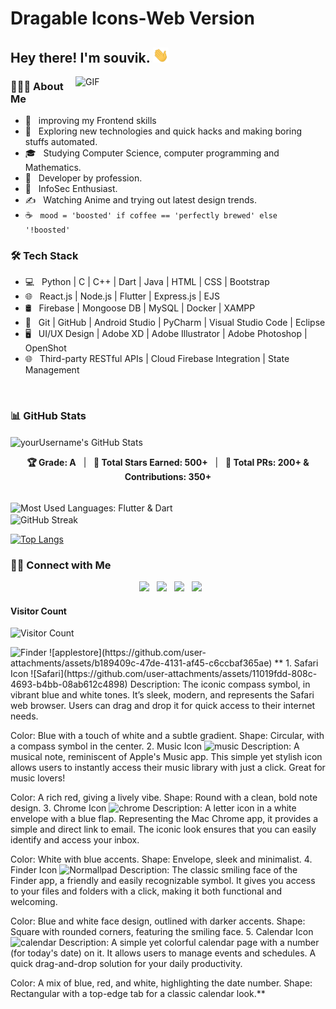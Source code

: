 # Dragable Icons-Web Version

<h2> Hey there! I'm souvik. <img src="https://raw.githubusercontent.com/devSouvik/devSouvik/master/Hi.gif" width="25"></h2>

<img align="right" alt="GIF" src="https://github.com/devSouvik/devSouvik/blob/master/gif4.gif?raw=true" width="400"/>

<!-- https://raw.githubusercontent.com/devSouvik/devSouvik/master/gif3.gif -->

<h3> 👨🏻‍💻 About Me </h3>

- 🔭 &nbsp; improving my Frontend skills 
- 🤔 &nbsp; Exploring new technologies and quick hacks and making boring stuffs automated.
- 🎓 &nbsp; Studying Computer Science, computer programming and Mathematics.
- 💼 &nbsp; Developer by profession.
- 🌱 &nbsp; InfoSec Enthusiast. 
- ✍️ &nbsp; Watching Anime and trying out latest design trends.
- ☕ &nbsp; `mood = 'boosted' if coffee == 'perfectly brewed' else '!boosted'`

<h3>🛠 Tech Stack</h3>

- 💻 &nbsp; Python | C | C++ | Dart | Java | HTML | CSS | Bootstrap 
- 🌐 &nbsp; React.js | Node.js | Flutter | Express.js | EJS
- 🛢 &nbsp; Firebase | Mongoose DB | MySQL | Docker | XAMPP 
- 🔧 &nbsp; Git | GitHub | Android Studio | PyCharm | Visual Studio Code | Eclipse
- 🖥 &nbsp; UI/UX Design | Adobe XD | Adobe Illustrator | Adobe Photoshop | OpenShot
- 🌐 &nbsp; Third-party RESTful APIs | Cloud Firebase Integration | State Management

<br>

<!-- ![souvik's Github Stats](https://github-readme-stats.vercel.app/api?username=devSouvik&show_icons=true&title_color=fff&icon_color=79ff97&text_color=9f9f9f&bg_color=151515) -->
<h3>📊 GitHub Stats</h3>

<img align="center" src="https://github-readme-stats.vercel.app/api?username=yourUsername&include_all_commits=true&count_private=true&show_icons=true&line_height=24&title_color=FF5733&icon_color=4C8BF5&text_color=E5E5E5&bg_color=0,1F1F1F,000000" alt="yourUsername's GitHub Stats" />

<p align="center">
  <b>🏆 Grade: A</b> &nbsp; | &nbsp; <b>🌟 Total Stars Earned: 500+</b> &nbsp; | &nbsp; <b>🔀 Total PRs: 200+ & Contributions: 350+</b>
</p>

<br>
<img align="center" src="https://github-readme-stats.vercel.app/api/top-langs/?username=yourUsername&layout=compact&title_color=FF5733&text_color=E5E5E5&bg_color=0,1F1F1F,000000&langs_count=8&hide_border=true&custom_title=Primary%20Languages%20(Flutter%20%26%20Dart)" alt="Most Used Languages: Flutter & Dart" />

<br>

<img align="center" src="https://github-readme-streak-stats.herokuapp.com?user=yourUsername&theme=highcontrast&hide_border=true&ring=FF5733&fire=FF5733&currStreakLabel=4C8BF5" alt="GitHub Streak" />

</br>


[![Top Langs](https://github-readme-stats.vercel.app/api/top-langs/?username=devSouvik&layout=compact&text_color=daf7dc&bg_color=151515)](https://github.com/devSouvik/github-readme-stats)

<h3> 🤝🏻 Connect with Me </h3>

<p align="center">
&nbsp; <a href="[https://www.linkedin.com/in/dheeraj-singh-chauhan](https://profile.indeed.com/?hl=en_IN&co=IN&from=gnav-homepage)" target="_blank" rel="noopener noreferrer"><img src="https://img.icons8.com/plasticine/100/000000/linkedin.png" width="50" /></a>
&nbsp; <a href="mailto:souvikguriacp@gmail.com" target="_blank" rel="noopener noreferrer"><img src="https://img.icons8.com/plasticine/100/000000/gmail.png"  width="50" /></a>
&nbsp; <a href="https://twitter.com/_souvikguria" target="_blank" rel="noopener noreferrer"><img src="https://img.icons8.com/plasticine/100/000000/twitter.png" width="50" /></a>  
&nbsp; <a href="https://www.instagram.com/the_caffeine__addict/" target="_blank" rel="noopener noreferrer"><img src="https://img.icons8.com/plasticine/100/000000/instagram-new.png" width="50" /></a>  
</p>

<!-- Aaahhhhhh !! My contribution grapgh is getting eaten... 😶 -->
<!-- <p> 
 <img src="https://raw.githubusercontent.com/devSouvik/devSouvik/output/github-contribution-grid-snake.gif" />
</p> -->

<!-- addded on 3rd May 2021 -->

#### **Visitor Count**
 ![Visitor Count](https://profile-counter.glitch.me/{devSouvik}/count.svg)

<img width="158" alt="Finder" src="https://github.com/user-attachments/assets/d343d003-5fef-416e-a37e-a1b363142d73">
![applestore](https://github.com/user-attachments/assets/b189409c-47de-4131-af45-c6ccbaf365ae)
**
1. Safari Icon
![Safari](https://github.com/user-attachments/assets/11019fdd-808c-4693-b4bb-08ab612c4898)
Description: The iconic compass symbol, in vibrant blue and white tones. It’s sleek, modern, and represents the Safari web browser. Users can drag and drop it for quick access to their internet needs.

Color: Blue with a touch of white and a subtle gradient.
Shape: Circular, with a compass symbol in the center.
2. Music Icon
![music](https://github.com/user-attachments/assets/41a67687-6bfd-4df1-afef-6fbd59667f61)
Description: A musical note, reminiscent of Apple's Music app. This simple yet stylish icon allows users to instantly access their music library with just a click. Great for music lovers!

Color: A rich red, giving a lively vibe.
Shape: Round with a clean, bold note design.
3. Chrome Icon
![chrome](https://github.com/user-attachments/assets/7b23a8ac-7b33-49a7-9d37-0075f8bc0108)
Description: A letter icon in a white envelope with a blue flap. Representing the Mac Chrome app, it provides a simple and direct link to email. The iconic look ensures that you can easily identify and access your inbox.

Color: White with blue accents.
Shape: Envelope, sleek and minimalist.
4. Finder Icon
<img width="512" alt="Normallpad" src="https://github.com/user-attachments/assets/5416c9d2-18e2-4b61-9b14-5eb319f1e812">
Description: The classic smiling face of the Finder app, a friendly and easily recognizable symbol. It gives you access to your files and folders with a click, making it both functional and welcoming.

Color: Blue and white face design, outlined with darker accents.
Shape: Square with rounded corners, featuring the smiling face.
5. Calendar Icon
![calendar](https://github.com/user-attachments/assets/f11fcdc5-b049-4da0-9126-7156a5e2f4b7)
Description: A simple yet colorful calendar page with a number (for today's date) on it. It allows users to manage events and schedules. A quick drag-and-drop solution for your daily productivity.

Color: A mix of blue, red, and white, highlighting the date number.
Shape: Rectangular with a top-edge tab for a classic calendar look.**




